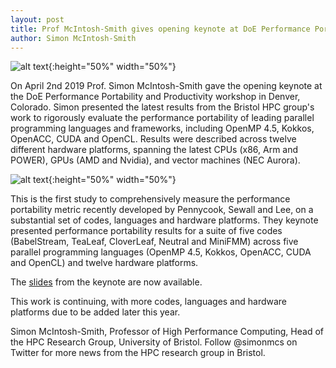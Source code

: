 ```yaml
---
layout: post
title: Prof McIntosh-Smith gives opening keynote at DoE Performance Portability and Productivity workshop
author: Simon McIntosh-Smith
---
```


![alt text]({{site.url}}/assets/DoE_PPP_Simon_speaking_2019.jpg "Prof. McIntosh-Smith speaking at the DoE PPP workshop, Denver, April 2019"){:height="50%" width="50%"}



On April 2nd 2019 Prof. Simon McIntosh-Smith gave the opening keynote at the DoE Performance Portability and Productivity workshop in Denver, Colorado. Simon presented the latest results from the Bristol HPC group's work to rigorously evaluate the performance portability of leading parallel programming languages and frameworks, including OpenMP 4.5, Kokkos, OpenACC, CUDA and OpenCL. Results were described across twelve different hardware platforms, spanning the latest CPUs (x86, Arm and POWER), GPUs (AMD and Nvidia), and vector machines (NEC Aurora). 

![alt text]({{site.url}}/assets/DoE_PPP_BabelStream_results_2019.png "BabelStream performance portability results"){:height="50%" width="50%"}

This is the first study to comprehensively measure the  performance portability metric recently developed by Pennycook, Sewall and Lee, on a substantial set of codes, languages and hardware platforms. They keynote presented performance portability results for a suite of five codes (BabelStream, TeaLeaf, CloverLeaf, Neutral and MiniFMM) across five parallel programming languages (OpenMP 4.5, Kokkos, OpenACC, CUDA and OpenCL) and twelve hardware platforms.

The [slides]({{site.url}}/assets/DoE_PPP_McIntosh-Smith_keynote_Apr_2019.pdf) from the keynote are now available. 

This work is continuing, with more codes, languages and hardware platforms due to be added later this year.


Simon McIntosh-Smith, Professor of High Performance Computing, Head of the HPC Research Group, University of Bristol. Follow @simonmcs on Twitter for more news from the HPC research group in Bristol.

